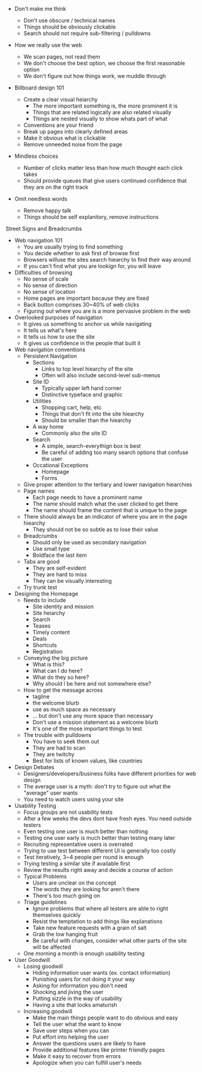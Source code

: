 
* Don't make me think
  * Don't use obscure / technical names
  * Things should be obviously clickable
  * Search should not require sub-filtering / pulldowns

* How we really use the web
  * We scan pages, not read them
  * We don't choose the best option, we choose the first reasonable option
  * We don't figure out how things work, we muddle through

* Billboard design 101
  * Create a clear visual heiarchy
    * The more important something is, the more prominent it is
    * Things that are related logically are also related visually
    * Things are nested visually to show whats part of what
  * Conventions are your friend
  * Break up pages into clearly defined areas
  * Make it obvious what is clickable
  * Remove unneeded noise from the page

* Mindless choices
  * Number of clicks matter less than how much thought each click takes
  * Should provide queues that give users continued confidence that they are on the right track

* Omit needless words
  * Remove happy talk
  * Things should be self explanitory, remove instructions  
  
Street Signs and Breadcrumbs
* Web navigation 101
  * You are usually trying to find something
  * You decide whether to ask first of browse first
  * Browsers willuse the sites search hiearchy to find their way around
  * If you can't find what you are lookign for, you will leave
* Difficulties of browsing
  * No sense of scale
  * No sense of direction
  * No sense of location
  * Home pages are important because they are fixed
  * Back button comprises 30~40% of web clicks
  * Figuring out where you are is a more pervasive problem in the web
* Overlooked purposes of navigation
  * It gives us something to anchor us while navigating
  * It tells us what's here
  * It tells us how to use the site
  * It gives us confidence in the people that built it
* Web navigation conventions
  * Persistent Navigation
    * Sections
      * Links to top level hiearchy of the site
      * Often will also include second-level sub-menus
    * Site ID
      * Typically upper left hand corner
      * Distinctive typeface and graphic
    * Utilities
      * Shopping cart, help, etc
      * Things that don't fit into the site hiearchy
      * Should be smaller than the hiearchy
    * A way home
      * Commonly also the site ID
    * Search
      * A simple, search-everythign box is best
      * Be careful of adding too many search options that confuse the user
    * Occational Exceptions
      * Homepage
      * Forms
  * Give proper attention to the tertiary and lower navigation hiearchies
  * Page names
    * Each page needs to have a prominent name
    * The name should match what the user clicked to get there
    * The name should frame the content that is unique to the page
  * There should always be an indicator of where you are in the page hiearchy
    * They should not be so subtle as to lose their value
  * Breadcrumbs
    * Should only be used as secondary navigation
    * Use small type
    * Boldface the last item
  * Tabs are good
    * They are self-evident
    * They are hard to miss
    * They can be visually interesting
  * Try trunk test
* Designing the Homepage
  * Needs to include
    * Site identity and mission
    * Site heiarchy
    * Search
    * Teases
    * Timely content
    * Deals
    * Shortcuts
    * Registration
  * Conveying the big picture
    * What is this?
    * What can I do here?
    * What do they so here?
    * Why should I be here and not somewhere else?
  * How to get the message across
    * tagline
    * the welcome blurb
    * use as much space as necessary
    * ... but don't use any more space than necessary
    * Don't use a mission statement as a welcome blurb
    * It's one of the mose important things to test
  * The trouble with pulldowns
    * You have to seek them out
    * They are had to scan
    * They are twitchy
    * Best for lists of known values, like countries
* Design Debates
  * Designers/developers/business folks have different priorities for web design
  * The average user is a myth: don't try to figure out what the "average" user wants
  * You need to watch users using your site
* Usability Testing
  * Focus groups are not usability tests
  * After a few weeks the devs dont have fresh eyes. You need outside testers
  * Even testing one user is much better than nothing
  * Testing one user early is much better than testing many later
  * Recruiting representative users is overrated
  * Trying to use test between different UI is generally too costly
  * Test iteratively, 3~4 people per round is enough
  * Trying testing a similar site if available first
  * Review the results right away and decide a course of action
  * Typical Problems
    * Users are unclear on the concept
    * The words they are looking for aren't there
    * There's too much going on
  * Triage guidelines
    * Ignore problems that where all testers are able to right themselves quickly
    * Resist the temptation to add things like explanations
    * Take new feature requests with a grain of salt
    * Grab the low hanging fruit
    * Be careful with changes, consider what other parts of the site will be affected
  * One morning a month is enough usability testing
* User Goodwill
  * Losing goodwill
    * Hiding information user wants (ex. contact information)
    * Punishing users for not doing it your way
    * Asking for information you don't need
    * Shocking and jiving the user
    * Putting sizzle in the way of usability
    * Having a site that looks amaturish
  * Increasing goodwill
    * Make the main things people want to do obvious and easy
    * Tell the user what the want to know
    * Save user steps when you can
    * Put effort into helping the user
    * Answer the questions users are likely to have
    * Provide additional features like printer friendly pages
    * Make it easy to recover from errors
    * Apologize when you can fulfill user's needs
